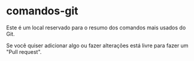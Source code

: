 # comandos-git

Este é um local reservado para o resumo dos comandos mais usados do Git.

Se você quiser adicionar algo ou fazer alterações está livre para fazer um "Pull request".
